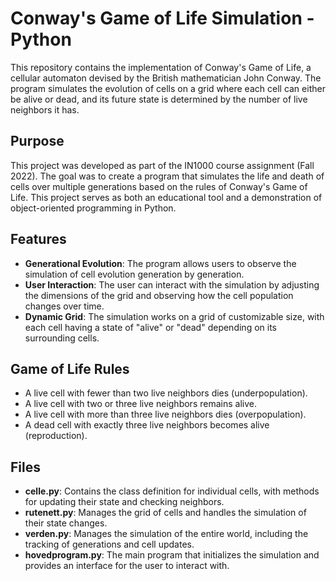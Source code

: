 # Conway's Game of Life Simulation - Python

This repository contains the implementation of Conway's Game of Life, a cellular automaton devised by the British mathematician John Conway. The program simulates the evolution of cells on a grid where each cell can either be alive or dead, and its future state is determined by the number of live neighbors it has.

## Purpose
This project was developed as part of the IN1000 course assignment (Fall 2022). The goal was to create a program that simulates the life and death of cells over multiple generations based on the rules of Conway's Game of Life. This project serves as both an educational tool and a demonstration of object-oriented programming in Python.

## Features
- **Generational Evolution**: The program allows users to observe the simulation of cell evolution generation by generation.
- **User Interaction**: The user can interact with the simulation by adjusting the dimensions of the grid and observing how the cell population changes over time.
- **Dynamic Grid**: The simulation works on a grid of customizable size, with each cell having a state of "alive" or "dead" depending on its surrounding cells.

## Game of Life Rules
- A live cell with fewer than two live neighbors dies (underpopulation).
- A live cell with two or three live neighbors remains alive.
- A live cell with more than three live neighbors dies (overpopulation).
- A dead cell with exactly three live neighbors becomes alive (reproduction).

## Files
- **celle.py**: Contains the class definition for individual cells, with methods for updating their state and checking neighbors.
- **rutenett.py**: Manages the grid of cells and handles the simulation of their state changes.
- **verden.py**: Manages the simulation of the entire world, including the tracking of generations and cell updates.
- **hovedprogram.py**: The main program that initializes the simulation and provides an interface for the user to interact with.
